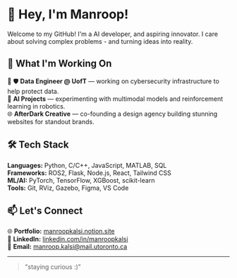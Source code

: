 # 👋 Hey, I'm Manroop!

Welcome to my GitHub! I'm a  AI developer, and aspiring innovator. I care about solving complex problems - and turning ideas into reality.

## 🔭 What I'm Working On
🤖 🛡️ **Data Engineer @ UofT** — working on cybersecurity infrastructure to help protect data.  
🧠 **AI Projects** — experimenting with multimodal models and reinforcement learning in robotics.  
🌐 **AfterDark Creative** — co-founding a design agency building stunning websites for standout brands.

## 🛠️ Tech Stack
**Languages:** Python, C/C++, JavaScript, MATLAB, SQL  
**Frameworks:** ROS2, Flask, Node.js, React, Tailwind CSS  
**ML/AI:** PyTorch, TensorFlow, XGBoost, scikit-learn  
**Tools:** Git, RViz, Gazebo, Figma, VS Code  

## 📫 Let's Connect
🌐 **Portfolio:** [manroopkalsi.notion.site](https://manroopkalsi.notion.site/msf)  
💼 **LinkedIn:** [linkedin.com/in/manroopkalsi](https://www.linkedin.com/in/manroop-kalsi/)  
📧 **Email:** manroop.kalsi@mail.utoronto.ca  

---

> "staying curious :)"
